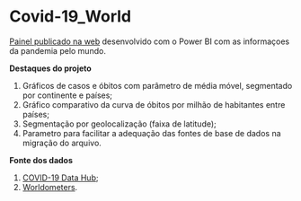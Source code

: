 # Covid-19_World
 [ Painel publicado na web](https://app.powerbi.com/view?r=eyJrIjoiMmFjODE5NWUtYTY3ZC00NDc5LWEzMWQtNGQyMTQxNWY0YzRhIiwidCI6ImVkZTA0ZTkzLTIzZTgtNDQ2OS1hNzE3LWJkNTQ5YWM3NTQ2ZSJ9&pageName=ReportSectiond382fa14702755ed2051) desenvolvido com o Power BI com as informaçoes da pandemia pelo mundo.

**Destaques do projeto**
1. Gráficos de casos e óbitos com parâmetro de média móvel, segmentado por continente e países;
2. Gráfico comparativo da curva de óbitos por milhão de habitantes entre países;
3. Segmentação por geolocalização (faixa de latitude);
3. Parametro para facilitar a adequação das fontes de base de dados na migração do arquivo.

**Fonte dos dados**
1. [COVID-19 Data Hub](https://data.world/covid-19-data-resource-hub/covid-19-case-counts);
2. [Worldometers](https://www.worldometers.info/world-population/population-by-country/).
